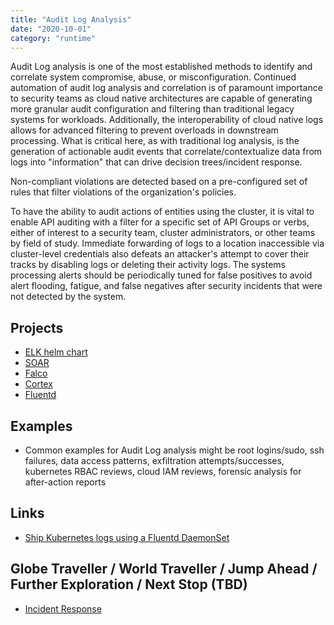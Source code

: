 ```yaml
---
title: "Audit Log Analysis"
date: "2020-10-01"
category: "runtime"
---
```


Audit Log analysis is one of the most established methods to identify and correlate system compromise, abuse, or misconfiguration. Continued automation of audit log analysis and correlation is of paramount importance to security teams as cloud native architectures are capable of generating more granular audit configuration and filtering than traditional legacy systems for workloads. Additionally, the interoperability of cloud native logs allows for advanced filtering to prevent overloads in downstream processing. What is critical here, as with traditional log analysis, is the generation of actionable audit events that correlate/contextualize data from logs into "information" that can drive decision trees/incident response.

Non-compliant violations are detected based on a pre-configured set of rules that filter violations of the organization's policies.

To have the ability to audit actions of entities using the cluster, it is vital to enable API auditing with a filter for a specific set of API Groups or verbs, either of interest to a security team, cluster administrators, or other teams by field of study. Immediate forwarding of logs to a location inaccessible via cluster-level credentials also defeats an attacker's attempt to cover their tracks by disabling logs or deleting their activity logs. The systems processing alerts should be periodically tuned for false positives to avoid alert flooding, fatigue, and false negatives after security incidents that were not detected by the system.

## Projects
- [ELK helm chart](https://github.com/elastic/helm-charts)
- [SOAR](https://n8n.io/)
- [Falco](https://github.com/falcosecurity/falco)
- [Cortex](https://github.com/TheHive-Project/Cortex)
- [Fluentd](https://www.fluentd.org/) 
<!---
## Commercial Projects
- [Tines](https://www.tines.io/)
- [Sumo Logic](https://www.sumologic.com/) 
- [IBM QRadar](https://www.ibm.com/products/qradar-siem) 
- [Splunk](https://www.splunk.com/)
- [Datadog](https://www.datadoghq.com/) 
- [ArcSight](https://www.microfocus.com/en-us/cyberres/secops)
- [kAudit - Kubernetes Audit log analysis - Rapid7](https://github.com/alcideio/kaudit) 
- [Panther](https://runpanther.io/)
- [Alerting capabilities on top of free ES tier](https://github.com/Yelp/elastalert)

-->
## Examples
- Common examples for Audit Log analysis might be root logins/sudo, ssh failures, data access patterns, exfiltration attempts/successes, kubernetes RBAC reviews, cloud IAM reviews, forensic analysis for after-action reports

## Links
- [Ship Kubernetes logs using a Fluentd DaemonSet](https://docs.logz.io/shipping/log-sources/kubernetes.html)

## Globe Traveller / World Traveller / Jump Ahead / Further Exploration / Next Stop (TBD)

- [Incident Response](./incident-response)